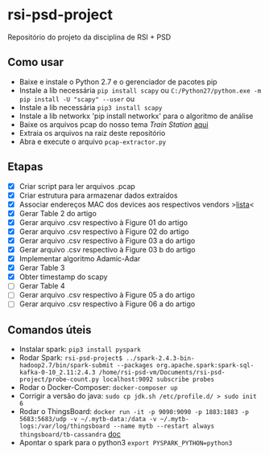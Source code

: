 # rsi-psd-project
Repositório do projeto da disciplina de RSI + PSD

## Como usar
- Baixe e instale o Python 2.7 e o gerenciador de pacotes pip
- Instale a lib necessária `pip install scapy` ou `C:/Python27/python.exe -m pip install -U "scapy" --user` ou
- Instale a lib necessária `pip3 install scapy`
- Instale a lib networkx 'pip install networkx' para o algoritmo de análise
- Baixe os arquivos pcap do nosso tema *Train Station* [aqui](https://drive.google.com/file/d/1YdBczL5VtOLT5C1T429q6Ovu1qHvprgh/view)
- Extraia os arquivos na raiz deste repositório
- Abra e execute o arquivo `pcap-extractor.py`

## Etapas
* [x] Criar script para ler arquivos .pcap
* [x] Criar estrutura para armazenar dados extraídos
* [x] Associar endereços MAC dos devices aos respectivos vendors >[lista](https://gist.github.com/aallan/b4bb86db86079509e6159810ae9bd3e4)<
* [x] Gerar Table 2 do artigo
* [x] Gerar arquivo .csv respectivo à Figure 01 do artigo
* [x] Gerar arquivo .csv respectivo à Figure 02 do artigo
* [x] Gerar arquivo .csv respectivo à Figure 03 a do artigo
* [x] Gerar arquivo .csv respectivo à Figure 03 b do artigo
* [x] Implementar algoritmo Adamic-Adar
* [x] Gerar Table 3
* [x] Obter timestamp do scapy
* [ ] Gerar Table 4
* [ ] Gerar arquivo .csv respectivo à Figure 05 a do artigo
* [ ] Gerar arquivo .csv respectivo à Figure 06 a do artigo

## Comandos úteis
* Instalar spark: `pip3 install pyspark`
* Rodar Spark: `rsi-psd-project$ ../spark-2.4.3-bin-hadoop2.7/bin/spark-submit --packages org.apache.spark:spark-sql-kafka-0-10_2.11:2.4.3 /home/rsi-psd-vm/Documents/rsi-psd-project/probe-count.py localhost:9092 subscribe probes`
* Rodar o Docker-Composer: `docker-composer up`
* Corrigir a versão do java: `sudo cp jdk.sh /etc/profile.d/ > sudo init 6`
* Rodar o ThingsBoard: `docker run -it -p 9090:9090 -p 1883:1883 -p 5683:5683/udp -v ~/.mytb-data:/data -v ~/.mytb-logs:/var/log/thingsboard --name mytb --restart always thingsboard/tb-cassandra` [doc](https://thingsboard.io/docs/user-guide/install/docker/)
* Apontar o spark para o python3 `export PYSPARK_PYTHON=python3`
